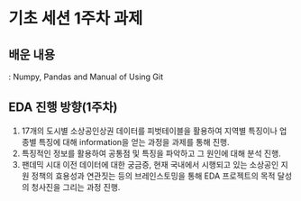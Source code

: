 # 기초 세션 1주차 과제
## 배운 내용
  : Numpy, Pandas and Manual of Using Git
## EDA 진행 방향(1주차)
  1. 17개의 도시별 소상공인상권 데이터를 피벗테이블을 활용하여 지역별 특징이나 업종별 특징에 대해 information을 얻는 과정을 과제를 통해 진행.
  2. 특징적인 정보를 활용하여 공통점 및 특징을 파악하고 그 원인에 대해 분석 진행.
  3. 팬데믹 시대 이전 데이터에 대한 궁금증, 현재 국내에서 시행되고 있는 소상공인 지원 정책의 효용성과 연관짓는 등의 브레인스토밍을 통해 EDA 프로젝트의 목적 달성의 청사진을 그리는 과정 진행.
